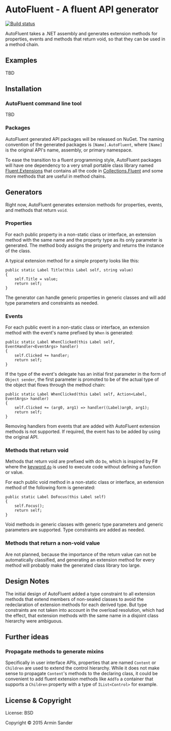 # AutoFluent - A fluent API generator

[![Build status](https://ci.appveyor.com/api/projects/status/ornm2laos0d7bio1?svg=true)](https://ci.appveyor.com/project/pragmatrix/autofluent)

AutoFluent takes a .NET assembly and generates extension methods for properties, events and methods that return void, so that they can be used in a method chain.

## Examples

TBD

## Installation

### AutoFluent command line tool

TBD

### Packages

AutoFluent generated API packages will be released on NuGet. The naming convention of the generated packages is `[Name].AutoFluent`, where `[Name]` is the original API's name, assembly, or primary namespace. 

To ease the transition to a fluent programming style, AutoFluent packages will have one dependency to a very small portable class library named [Fluent.Extensions](https://github.com/pragmatrix/Fluent.Extensions) that contains all the code in [Collections.Fluent](https://github.com/pragmatrix/Collections.Fluent) and some more methods that are useful in method chains.

## Generators

Right now, AutoFluent generates extension methods for properties, events, and methods that return `void`.

### Properties

For each public property in a non-static class or interface, an extension method with the same name and the property type as its only parameter is generated. The method body assigns the property and returns the instance of the class.

A typical extension method for a simple property looks like this:

    public static Label Title(this Label self, string value)
    {
        self.Title = value;
        return self;
    }

The generator can handle generic properties in generic classes and will add type parameters and constraints as needed.

### Events

For each public event in a non-static class or interface, an extension method with the event's name prefixed by `When` is generated:

    public static Label WhenClicked(this Label self, EventHandler<EventArgs> handler)
    {
        self.Clicked += handler;
        return self;
    }
 
If the type of the event's delegate has an initial first parameter in the form of `Object sender`, the first parameter is promoted to be of the actual type of the object that flows through the method chain:

    public static Label WhenClicked(this Label self, Action<Label, EventArgs> handler)
    {
        self.Clicked += (arg0, arg1) => handler((Label)arg0, arg1);
        return self;
    }

Removing handlers from events that are added with AutoFluent extension methods is not supported. If required, the event has to be added by using the original API.

### Methods that return void

Methods that return void are prefixed with do `Do`, which is inspired by F# where the [keyword `do`](https://msdn.microsoft.com/en-us/library/dd393786.aspx) is used to execute code without defining a function or value.

For each public void method in a non-static class or interface, an extension method of the following form is generated:

    public static Label DoFocus(this Label self)
    {
        self.Focus();
        return self;
    }

Void methods in generic classes with generic type parameters and generic parameters are supported. Type constraints are added as needed.

### Methods that return a non-void value

Are not planned, because the importance of the return value can not be automatically classified, and generating an extension method for every method will probably make the generated class library too large.

## Design Notes

The initial design of AutoFluent added a type constraint to all extension methods that extend members of non-sealed classes to avoid the redeclaration of extension methods for each derived type. But type constraints are not taken into account in the overload resolution, which had the effect, that extension methods with the same name in a disjoint class hierarchy were ambiguous.

## Further ideas

### Propagate methods to generate mixins

Specifically in user interface APIs, properties that are named `Content` or `Children` are used to extend the control hierarchy. While it does not make sense to propagate `Content`'s methods to the declaring class, it could be convenient to add fluent extension methods like `AddTo` a container that supports a `Children` property with a type of `IList<Control>` for example.

## License & Copyright

License: BSD

Copyright © 2015 Armin Sander
